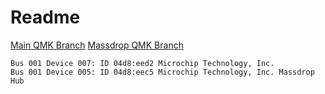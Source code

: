 # Readme

[Main QMK Branch](https://github.com/qmk/qmk_firmware.git)
[Massdrop QMK Branch](https://github.com/Massdrop/qmk_firmware)

```
Bus 001 Device 007: ID 04d8:eed2 Microchip Technology, Inc.
Bus 001 Device 005: ID 04d8:eec5 Microchip Technology, Inc. Massdrop Hub
```
